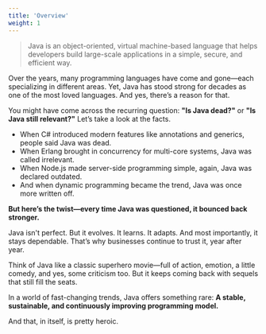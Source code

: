 ```yaml
---
title: 'Overview'
weight: 1
---
```


> Java is an object-oriented, virtual machine-based language that helps developers build large-scale applications in a simple, secure, and efficient way.

Over the years, many programming languages have come and gone—each specializing in different areas. Yet, Java has stood strong for decades as one of the most loved languages. And yes, there’s a reason for that.

You might have come across the recurring question:
**"Is Java dead?"** or **"Is Java still relevant?"**
Let’s take a look at the facts.

* When C# introduced modern features like annotations and generics, people said Java was dead.
* When Erlang brought in concurrency for multi-core systems, Java was called irrelevant.
* When Node.js made server-side programming simple, again, Java was declared outdated.
* And when dynamic programming became the trend, Java was once more written off.

**But here’s the twist—every time Java was questioned, it bounced back stronger.**

Java isn't perfect. But it evolves. It learns. It adapts. And most importantly, it stays dependable. That’s why businesses continue to trust it, year after year.

Think of Java like a classic superhero movie—full of action, emotion, a little comedy, and yes, some criticism too. But it keeps coming back with sequels that still fill the seats.

In a world of fast-changing trends, Java offers something rare:
**A stable, sustainable, and continuously improving programming model.**

And that, in itself, is pretty heroic.
